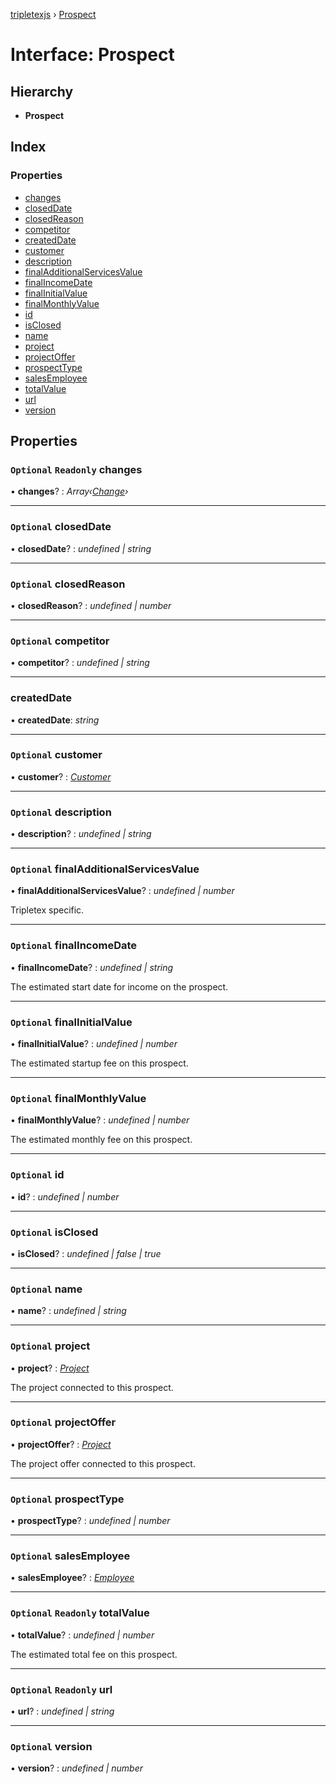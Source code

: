[tripletexjs](../README.md) › [Prospect](prospect.md)

# Interface: Prospect

## Hierarchy

* **Prospect**

## Index

### Properties

* [changes](prospect.md#optional-readonly-changes)
* [closedDate](prospect.md#optional-closeddate)
* [closedReason](prospect.md#optional-closedreason)
* [competitor](prospect.md#optional-competitor)
* [createdDate](prospect.md#createddate)
* [customer](prospect.md#optional-customer)
* [description](prospect.md#optional-description)
* [finalAdditionalServicesValue](prospect.md#optional-finaladditionalservicesvalue)
* [finalIncomeDate](prospect.md#optional-finalincomedate)
* [finalInitialValue](prospect.md#optional-finalinitialvalue)
* [finalMonthlyValue](prospect.md#optional-finalmonthlyvalue)
* [id](prospect.md#optional-id)
* [isClosed](prospect.md#optional-isclosed)
* [name](prospect.md#optional-name)
* [project](prospect.md#optional-project)
* [projectOffer](prospect.md#optional-projectoffer)
* [prospectType](prospect.md#optional-prospecttype)
* [salesEmployee](prospect.md#optional-salesemployee)
* [totalValue](prospect.md#optional-readonly-totalvalue)
* [url](prospect.md#optional-readonly-url)
* [version](prospect.md#optional-version)

## Properties

### `Optional` `Readonly` changes

• **changes**? : *Array‹[Change](../modules/change.md)›*

___

### `Optional` closedDate

• **closedDate**? : *undefined | string*

___

### `Optional` closedReason

• **closedReason**? : *undefined | number*

___

### `Optional` competitor

• **competitor**? : *undefined | string*

___

###  createdDate

• **createdDate**: *string*

___

### `Optional` customer

• **customer**? : *[Customer](../modules/customer.md)*

___

### `Optional` description

• **description**? : *undefined | string*

___

### `Optional` finalAdditionalServicesValue

• **finalAdditionalServicesValue**? : *undefined | number*

Tripletex specific.

___

### `Optional` finalIncomeDate

• **finalIncomeDate**? : *undefined | string*

The estimated start date for income on the prospect.

___

### `Optional` finalInitialValue

• **finalInitialValue**? : *undefined | number*

The estimated startup fee on this prospect.

___

### `Optional` finalMonthlyValue

• **finalMonthlyValue**? : *undefined | number*

The estimated monthly fee on this prospect.

___

### `Optional` id

• **id**? : *undefined | number*

___

### `Optional` isClosed

• **isClosed**? : *undefined | false | true*

___

### `Optional` name

• **name**? : *undefined | string*

___

### `Optional` project

• **project**? : *[Project](../modules/project.md)*

The project connected to this prospect.

___

### `Optional` projectOffer

• **projectOffer**? : *[Project](../modules/project.md)*

The project offer connected to this prospect.

___

### `Optional` prospectType

• **prospectType**? : *undefined | number*

___

### `Optional` salesEmployee

• **salesEmployee**? : *[Employee](../modules/employee.md)*

___

### `Optional` `Readonly` totalValue

• **totalValue**? : *undefined | number*

The estimated total fee on this prospect.

___

### `Optional` `Readonly` url

• **url**? : *undefined | string*

___

### `Optional` version

• **version**? : *undefined | number*

